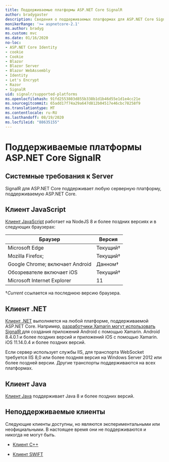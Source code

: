 ```yaml
---
title: Поддерживаемые платформы ASP.NET Core SignalR
author: bradygaster
description: Сведения о поддерживаемых платформах для ASP.NET Core SignalR.
monikerRange: '>= aspnetcore-2.1'
ms.author: bradyg
ms.custom: mvc
ms.date: 01/16/2020
no-loc:
- ASP.NET Core Identity
- cookie
- Cookie
- Blazor
- Blazor Server
- Blazor WebAssembly
- Identity
- Let's Encrypt
- Razor
- SignalR
uid: signalr/supported-platforms
ms.openlocfilehash: 91fd2553803d855b338b1d1b46d55e1d1e4cc21e
ms.sourcegitcommit: 65add17f74a29a647d812b04517e46cbc78258f9
ms.translationtype: MT
ms.contentlocale: ru-RU
ms.lasthandoff: 08/19/2020
ms.locfileid: "88635155"
---
```

# <a name="aspnet-core-no-locsignalr-supported-platforms"></a>Поддерживаемые платформы ASP.NET Core SignalR

## <a name="server-system-requirements"></a>Системные требования к  Server

SignalR для ASP.NET Core поддерживает любую серверную платформу, поддерживаемую ASP.NET Core.

## <a name="javascript-client"></a>Клиент JavaScript

[Клиент JavaScript](xref:signalr/javascript-client) работает на NodeJS 8 и более поздних версиях и в следующих браузерах:

| Браузер                         | Версия         |
| ------------------------------- | --------------- |
| Microsoft Edge                  | Текущий&dagger; |
| Mozilla Firefox;                 | Текущий&dagger; |
| Google Chrome; включает Android | Данном&dagger; |
| Обозревателе включает iOS            | Текущий&dagger; |
| Microsoft Internet Explorer     | 11              |

&dagger;*Current* ссылается на последнюю версию браузера.

## <a name="net-client"></a>Клиент .NET

[Клиент .NET](xref:signalr/dotnet-client) выполняется на любой платформе, поддерживаемой ASP.NET Core. Например, [разработчики Xamarin могут использовать SignalR ](https://github.com/aspnet/Announcements/issues/305) для создания приложений Android с помощью Xamarin. Android 8.4.0.1 и более поздних версий и приложений iOS с помощью Xamarin. iOS 11.14.0.4 и более поздних версий.

Если сервер использует службы IIS, для транспорта WebSocket требуется IIS 8,0 или более поздняя версия на Windows Server 2012 или более поздней версии. Другие транспорты поддерживаются на всех платформах.

## <a name="java-client"></a>Клиент Java

[Клиент Java](xref:signalr/java-client) поддерживает Java 8 и более поздних версий.

## <a name="unsupported-clients"></a>Неподдерживаемые клиенты

Следующие клиенты доступны, но являются экспериментальными или неофициальными. В настоящее время они не поддерживаются и никогда не могут быть.

* [Клиент C++](https://github.com/aspnet/SignalR-Client-Cpp)

* [Клиент SWIFT](https://github.com/moozzyk/SignalR-Client-Swift)
